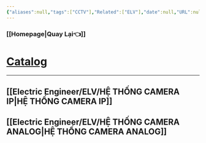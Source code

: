 ```yaml
---
{"aliases":null,"tags":["CCTV"],"Related":["ELV"],"date":null,"URL":null,"Author":null,"dg-publish":true,"permalink":"/Electric Engineer/ELV/Hệ thống CCTV/","dgPassFrontmatter":true,"noteIcon":"2","created":"2023-12-26T16:30:34.586+07:00","updated":"2024-01-09T15:42:40.380+07:00"}
---
```


### [[Homepage\|Quay Lại👈]]

# [Catalog](https://onedrive.live.com/?id=5789757131C7DAFA%21107294&cid=5789757131C7DAFA)

---
 ## [[Electric Engineer/ELV/HỆ THỐNG CAMERA IP\|HỆ THỐNG CAMERA IP]]
 ## [[Electric Engineer/ELV/HỆ THỐNG CAMERA ANALOG\|HỆ THỐNG CAMERA ANALOG]]
 